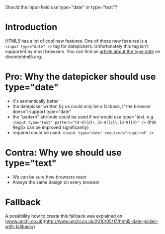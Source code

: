 Should the input-field use type="date" or type="text"?

# Introduction #
HTML5 has a lot of cool new features. One of those new features is a `<input type="date" />` tag for datepickers. Unfortunately this tag isn't supported by most browsers. You can find an [article about the type date](http://diveintohtml5.org/forms.html#type-date) on diveintohtml5.org.


# Pro: Why the datepicker should use type="date" #
  * it's semantically better
  * the datepicker written by us could only be a fallback, if the browser doesn't support type="date"
  * the "pattern" attribute could be used if we would use type="text, e.g. `<input type="text" pattern="[0-9]{2}\.[0-9]{2}\.[0-9]{4}" />` (this RegEx can be improved significantly)
  * required could be used: `<input type="date" required="required" />`

# Contra: Why we should use type="text" #
  * We can be sure how browsers react
  * Always the same design on every browser

# Fallback #
A possibility how to create this fallback was explained on [www.unchi.co.uk](http://www.unchi.co.uk/2010/05/17/html5-date-picker-with-fallback/)